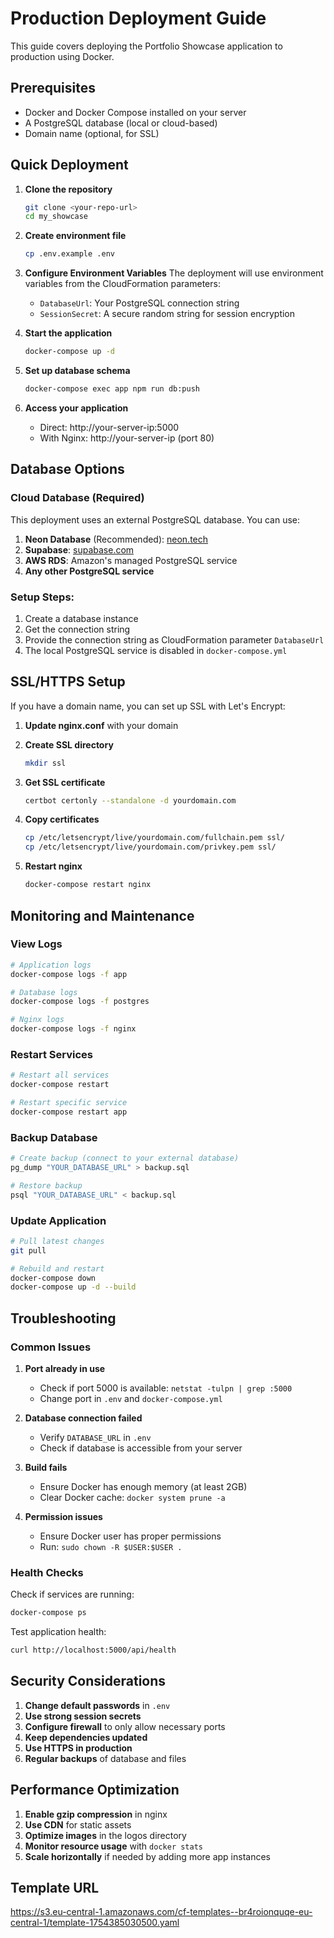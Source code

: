 # Production Deployment Guide

This guide covers deploying the Portfolio Showcase application to production using Docker.

## Prerequisites

- Docker and Docker Compose installed on your server
- A PostgreSQL database (local or cloud-based)
- Domain name (optional, for SSL)

## Quick Deployment

1. **Clone the repository**
   ```bash
   git clone <your-repo-url>
   cd my_showcase
   ```

2. **Create environment file**
   ```bash
   cp .env.example .env
   ```

3. **Configure Environment Variables**
   The deployment will use environment variables from the CloudFormation parameters:
   - `DatabaseUrl`: Your PostgreSQL connection string
   - `SessionSecret`: A secure random string for session encryption

4. **Start the application**
   ```bash
   docker-compose up -d
   ```

5. **Set up database schema**
   ```bash
   docker-compose exec app npm run db:push
   ```

6. **Access your application**
   - Direct: http://your-server-ip:5000
   - With Nginx: http://your-server-ip (port 80)

## Database Options

### Cloud Database (Required)
This deployment uses an external PostgreSQL database. You can use:

1. **Neon Database** (Recommended): [neon.tech](https://neon.tech)
2. **Supabase**: [supabase.com](https://supabase.com)
3. **AWS RDS**: Amazon's managed PostgreSQL service
4. **Any other PostgreSQL service**

### Setup Steps:
1. Create a database instance
2. Get the connection string
3. Provide the connection string as CloudFormation parameter `DatabaseUrl`
4. The local PostgreSQL service is disabled in `docker-compose.yml`

## SSL/HTTPS Setup

If you have a domain name, you can set up SSL with Let's Encrypt:

1. **Update nginx.conf** with your domain
2. **Create SSL directory**
   ```bash
   mkdir ssl
   ```

3. **Get SSL certificate**
   ```bash
   certbot certonly --standalone -d yourdomain.com
   ```

4. **Copy certificates**
   ```bash
   cp /etc/letsencrypt/live/yourdomain.com/fullchain.pem ssl/
   cp /etc/letsencrypt/live/yourdomain.com/privkey.pem ssl/
   ```

5. **Restart nginx**
   ```bash
   docker-compose restart nginx
   ```

## Monitoring and Maintenance

### View Logs
```bash
# Application logs
docker-compose logs -f app

# Database logs
docker-compose logs -f postgres

# Nginx logs
docker-compose logs -f nginx
```

### Restart Services
```bash
# Restart all services
docker-compose restart

# Restart specific service
docker-compose restart app
```

### Backup Database
```bash
# Create backup (connect to your external database)
pg_dump "YOUR_DATABASE_URL" > backup.sql

# Restore backup
psql "YOUR_DATABASE_URL" < backup.sql
```

### Update Application
```bash
# Pull latest changes
git pull

# Rebuild and restart
docker-compose down
docker-compose up -d --build
```

## Troubleshooting

### Common Issues

1. **Port already in use**
   - Check if port 5000 is available: `netstat -tulpn | grep :5000`
   - Change port in `.env` and `docker-compose.yml`

2. **Database connection failed**
   - Verify `DATABASE_URL` in `.env`
   - Check if database is accessible from your server

3. **Build fails**
   - Ensure Docker has enough memory (at least 2GB)
   - Clear Docker cache: `docker system prune -a`

4. **Permission issues**
   - Ensure Docker user has proper permissions
   - Run: `sudo chown -R $USER:$USER .`

### Health Checks

Check if services are running:
```bash
docker-compose ps
```

Test application health:
```bash
curl http://localhost:5000/api/health
```

## Security Considerations

1. **Change default passwords** in `.env`
2. **Use strong session secrets**
3. **Configure firewall** to only allow necessary ports
4. **Keep dependencies updated**
5. **Use HTTPS in production**
6. **Regular backups** of database and files

## Performance Optimization

1. **Enable gzip compression** in nginx
2. **Use CDN** for static assets
3. **Optimize images** in the logos directory
4. **Monitor resource usage** with `docker stats`
5. **Scale horizontally** if needed by adding more app instances 

## Template URL
https://s3.eu-central-1.amazonaws.com/cf-templates--br4roionquqe-eu-central-1/template-1754385030500.yaml
